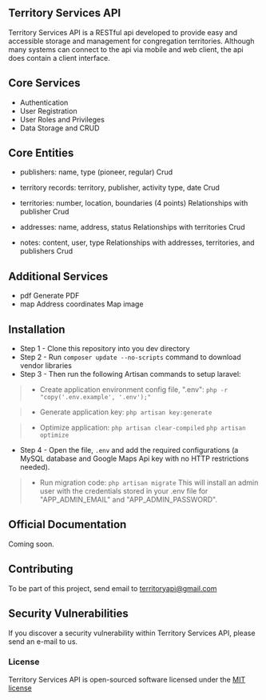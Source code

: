 ## Territory Services API

Territory Services API is a RESTful api developed to provide easy and accessible storage and management for congregation territories. Although many systems can connect to the api via mobile and web client, the api does contain a client interface.

## Core Services

- Authentication
- User Registration
- User Roles and Privileges
- Data Storage and CRUD

## Core Entities

- publishers: name, type (pioneer, regular)
  Crud

- territory records: territory, publisher, activity type, date
  Crud

- territories: number, location, boundaries (4 points)
  Relationships with publisher
  Crud

- addresses: name, address, status
  Relationships with territories
  Crud

- notes: content, user, type
  Relationships with addresses, territories, and publishers
  Crud

## Additional Services

- pdf
  Generate PDF
- map
  Address coordinates
  Map image

## Installation

- Step 1 - Clone this repository into you dev directory
- Step 2 - Run `composer update --no-scripts` command to download vendor libraries
- Step 3 - Then run the following Artisan commands to setup laravel:

> - Create application environment config file, ".env": `php -r "copy('.env.example', '.env');"`

> - Generate application key: `php artisan key:generate`

> - Optimize application: `php artisan clear-compiled` `php artisan optimize`

- Step 4 - Open the file, `.env` and add the required configurations (a MySQL database and Google Maps Api key with no HTTP restrictions needed).

> - Run migration code: `php artisan migrate` This will install an admin user with the credentials stored in your .env file for "APP_ADMIN_EMAIL" and "APP_ADMIN_PASSWORD".

## Official Documentation

Coming soon.

## Contributing

To be part of this project, send email to territoryapi@gmail.com

## Security Vulnerabilities

If you discover a security vulnerability within Territory Services API, please send an e-mail to us.

### License

Territory Services API is open-sourced software licensed under the [MIT license](http://opensource.org/licenses/MIT)
